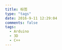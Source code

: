 ```yaml
---
title: 标签
type: "tags"
date: 2016-9-11 12:29:04
comments: false
tags:
  - Arduino
  - 3D
  - C++
---
```

